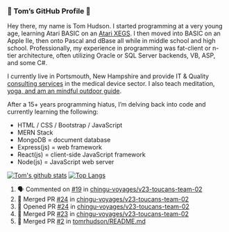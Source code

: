 ### 👋 Tom’s GitHub Profile 👋

Hey there, my name is Tom Hudson. I started programming at a very young age, learning Atari BASIC on an [Atari XEGS](https://en.wikipedia.org/wiki/Atari_XEGS). I then moved into BASIC on an Apple IIe, then onto Pascal and dBase all while in middle school and high school. Professionally, my experience in programming was fat-client or n-tier architecture, often utilizing Oracle or SQL Server backends, VB, ASP, and some C#.


I currently live in Portsmouth, New Hampshire and provide IT & Quality [consulting services](https://www.linkedin.com/in/hudsonthomas/) in the medical device sector. I also teach meditation, [yoga, and am an mindful outdoor guide](https://tom-hudson.com).

After a 15+ years programming hiatus, I’m delving back into code and currently learning the following:

- HTML / CSS / Bootstrap / JavaScript
- MERN Stack
- MongoDB = document database
- Express(js) = web framework
- React(js) = client-side JavaScript framework
- Node(js) = JavaScript web server

[![Tom's github stats](https://github-readme-stats.vercel.app/api?username=tomrhudson&count_private=true?theme=dark)](https://github.com/anuraghazra/github-readme-stats)
[![Top Langs](https://github-readme-stats.vercel.app/api/top-langs/?username=tomrhudson&layout=compact)](https://github.com/anuraghazra/github-readme-stats)

<!--START_SECTION:activity-->
1. 🗣 Commented on [#19](https://github.com//chingu-voyages/v23-toucans-team-02/issues/19) in [chingu-voyages/v23-toucans-team-02](https://github.com//chingu-voyages/v23-toucans-team-02)
2. 🎉 Merged PR [#24](https://github.com//chingu-voyages/v23-toucans-team-02/pull/24) in [chingu-voyages/v23-toucans-team-02](https://github.com//chingu-voyages/v23-toucans-team-02)
3. 💪 Opened PR [#24](https://github.com//chingu-voyages/v23-toucans-team-02/pull/24) in [chingu-voyages/v23-toucans-team-02](https://github.com//chingu-voyages/v23-toucans-team-02)
4. 🎉 Merged PR [#23](https://github.com//chingu-voyages/v23-toucans-team-02/pull/23) in [chingu-voyages/v23-toucans-team-02](https://github.com//chingu-voyages/v23-toucans-team-02)
5. 🎉 Merged PR [#2](https://github.com//tomrhudson/README.md/pull/2) in [tomrhudson/README.md](https://github.com//tomrhudson/README.md)
<!--END_SECTION:activity-->
